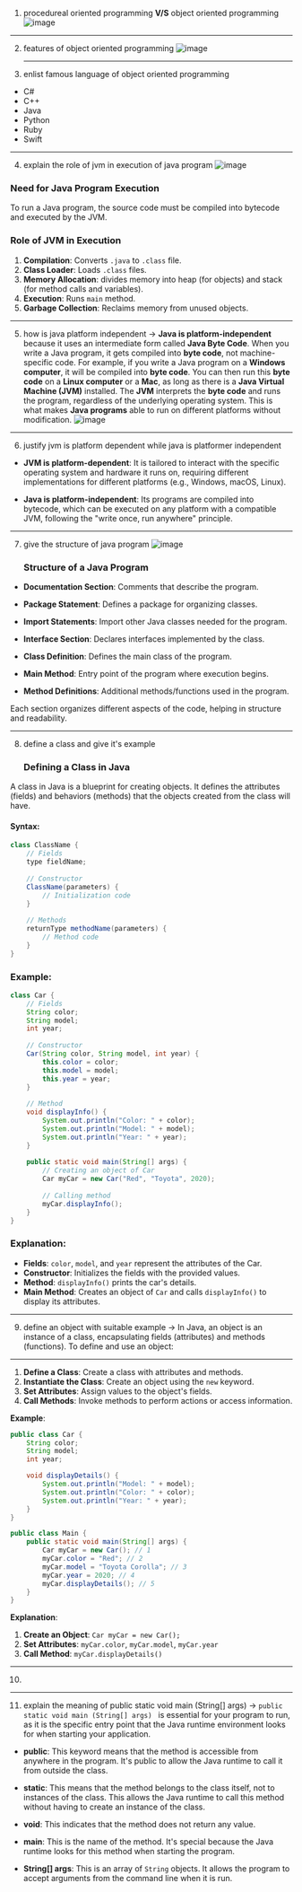 1. procedureal oriented programming  **V/S**  object oriented programming 
![image](.attachments/a0378cbf5675896eaa6f6d5452bfc6119aa863c5.jpg)
***
2. features of object oriented programming
   ![image](.attachments/398fb22adf1de1d4f45af0737bbcae28f7412c74.jpg)
   ***
3. enlist famous language of object oriented programming
- C#
- C++
- Java
- Python
- Ruby
- Swift
***
4. explain the role of jvm in execution of java program
![image](.attachments/6cf738d2763dc73222dfe6346825572d68e11268.webp)


### Need for Java Program Execution

To run a Java program, the source code must be compiled into bytecode and executed by the JVM.

### Role of JVM in Execution

1. **Compilation**: Converts `.java` to `.class` file.
2. **Class Loader**: Loads `.class` files.
3. **Memory Allocation**: divides memory into  heap (for objects) and stack (for method calls and variables).
4. **Execution**: Runs `main` method.
5. **Garbage Collection**: Reclaims memory from unused objects.
***

5. how is java platform independent 
-> **Java is platform-independent** because it uses an intermediate form called **Java Byte Code**. When you write a Java program, it gets compiled into **byte code**, not machine-specific code. For example, if you write a Java program on a **Windows computer**, it will be compiled into **byte code**. You can then run this **byte code** on a **Linux computer** or a **Mac**, as long as there is a **Java Virtual Machine (JVM)** installed. The **JVM** interprets the **byte code** and runs the program, regardless of the underlying operating system. This is what makes **Java programs** able to run on different platforms without modification.
   ![image](.attachments/9c14f3fb4f7cd50225e2d3be517b9561aa9866bd.png)
***
6. justify jvm is platform dependent while java is platformer independent
- **JVM is platform-dependent**: It is tailored to interact with the specific operating system and hardware it runs on, requiring different implementations for different platforms (e.g., Windows, macOS, Linux).

- **Java is platform-independent**: Its programs are compiled into bytecode, which can be executed on any platform with a compatible JVM, following the "write once, run anywhere" principle.
***
  7. give the structure of java program ![image](.attachments/257e30605670752c80610c270fde15ae80616a5c.png)
     ### Structure of a Java Program

- **Documentation Section**: Comments that describe the program.

- **Package Statement**: Defines a package for organizing classes.

- **Import Statements**: Import other Java classes needed for the program.

- **Interface Section**: Declares interfaces implemented by the class.

- **Class Definition**: Defines the main class of the program.

- **Main Method**: Entry point of the program where execution begins.

- **Method Definitions**: Additional methods/functions used in the program.

Each section organizes different aspects of the code, helping in structure and readability.
***
8. define a class and give it's example

   ### Defining a Class in Java

A class in Java is a blueprint for creating objects. It defines the attributes (fields) and behaviors (methods) that the objects created from the class will have.

#### Syntax:
```java
class ClassName {
    // Fields
    type fieldName;
    
    // Constructor
    ClassName(parameters) {
        // Initialization code
    }
    
    // Methods
    returnType methodName(parameters) {
        // Method code
    }
}
```

### Example:
```java
class Car {
    // Fields
    String color;
    String model;
    int year;
    
    // Constructor
    Car(String color, String model, int year) {
        this.color = color;
        this.model = model;
        this.year = year;
    }
    
    // Method
    void displayInfo() {
        System.out.println("Color: " + color);
        System.out.println("Model: " + model);
        System.out.println("Year: " + year);
    }
    
    public static void main(String[] args) {
        // Creating an object of Car
        Car myCar = new Car("Red", "Toyota", 2020);
        
        // Calling method
        myCar.displayInfo();
    }
}
```

### Explanation:
- **Fields**: `color`, `model`, and `year` represent the attributes of the Car.
- **Constructor**: Initializes the fields with the provided values.
- **Method**: `displayInfo()` prints the car's details.
- **Main Method**: Creates an object of `Car` and calls `displayInfo()` to display its attributes.
***
9. define an object with suitable example
  ->  In Java, an object is an instance of a class, encapsulating fields (attributes) and methods (functions). To define and use an object:
***
1. **Define a Class**: Create a class with attributes and methods.
2. **Instantiate the Class**: Create an object using the `new` keyword.
3. **Set Attributes**: Assign values to the object's fields.
4. **Call Methods**: Invoke methods to perform actions or access information.

**Example**:

```java
public class Car {
    String color;
    String model;
    int year;

    void displayDetails() {
        System.out.println("Model: " + model);
        System.out.println("Color: " + color);
        System.out.println("Year: " + year);
    }
}

public class Main {
    public static void main(String[] args) {
        Car myCar = new Car(); // 1
        myCar.color = "Red"; // 2
        myCar.model = "Toyota Corolla"; // 3
        myCar.year = 2020; // 4
        myCar.displayDetails(); // 5
    }
}
```

**Explanation**:
1. **Create an Object**: `Car myCar = new Car();`
2. **Set Attributes**: `myCar.color`, `myCar.model`, `myCar.year`
3. **Call Method**: `myCar.displayDetails()`
***
10.
***


11. explain the meaning of public  static void main (String[] args)
->
```public  static void main (String[] args) ```  is essential for your program to run, as it is the specific entry point that the Java runtime environment looks for when starting your application.

- **public**: This keyword means that the method is accessible from anywhere in the program. It's public to allow the Java runtime to call it from outside the class.
  
- **static**: This means that the method belongs to the class itself, not to instances of the class. This allows the Java runtime to call this method without having to create an instance of the class.

- **void**: This indicates that the method does not return any value.

- **main**: This is the name of the method. It's special because the Java runtime looks for this method when starting the program.

- **String[] args**: This is an array of `String` objects. It allows the program to accept arguments from the command line when it is run.

